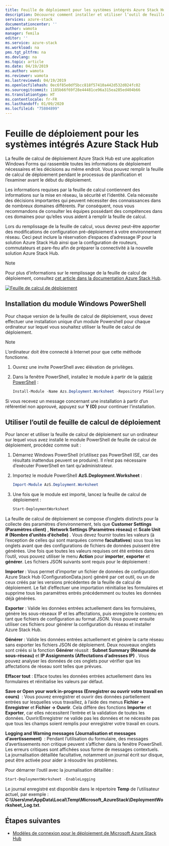 ```yaml
---
title: Feuille de déploiement pour les systèmes intégrés Azure Stack Hub | Microsoft Docs
description: Découvrez comment installer et utiliser l’outil de feuille de calcul de déploiement pour déployer Azure Stack Hub.
services: azure-stack
documentationcenter: ''
author: wamota
manager: femila
editor: ''
ms.service: azure-stack
ms.workload: na
pms.tgt_pltfrm: na
ms.devlang: na
ms.topic: article
ms.date: 04/19/2019
ms.author: wamota
ms.reviewer: wamota
ms.lastreviewed: 04/19/2019
ms.openlocfilehash: 0ec6f85e0df5bcc818f57410a442d532d024fc02
ms.sourcegitcommit: 1185b66f69f28e44481ce96a315ea285ed404b66
ms.translationtype: HT
ms.contentlocale: fr-FR
ms.lasthandoff: 01/09/2020
ms.locfileid: "75804899"
---
```

# <a name="deployment-worksheet-for-azure-stack-hub-integrated-systems"></a>Feuille de déploiement pour les systèmes intégrés Azure Stack Hub

La feuille de calcul de déploiement Azure Stack Hub est une application Windows Forms qui rassemble toutes les informations de déploiement nécessaires et les décisions au même endroit. Vous pouvez remplir la feuille de calcul de déploiement pendant le processus de planification et l’examiner avant le début du déploiement.

Les informations requises par la feuille de calcul contiennent des informations sur la mise en réseau, la sécurité et l’identité. Cela nécessite des décisions importantes qui peuvent nécessiter des connaissances dans de nombreux domaines différents. Par conséquent, nous vous recommandons de consulter les équipes possédant des compétences dans ces domaines pour qu’elles vous aident à remplir la feuille de calcul.

Lors du remplissage de la feuille de calcul, vous devrez peut-être apporter des modifications de configuration pré-déploiement à votre environnement réseau. Ceci peut inclure la réservation d’espaces d’adressage IP pour la solution Azure Stack Hub ainsi que la configuration de routeurs, commutateurs et pare-feu afin de préparer la connectivité à la nouvelle solution Azure Stack Hub.

> [!NOTE]
> Pour plus d’informations sur le remplissage de la feuille de calcul de déploiement, consultez [cet article dans la documentation Azure Stack Hub](azure-stack-datacenter-integration.md).

[![Feuille de calcul de déploiement](media/azure-stack-deployment-worksheet/depworksheet.png "Feuille de calcul de déploiement")](media/azure-stack-deployment-worksheet/depworksheet.png)

## <a name="installing-the-windows-powershell-module"></a>Installation du module Windows PowerShell

Pour chaque version de la feuille de calcul de déploiement, vous devez effectuer une installation unique d’un module Powershell pour chaque ordinateur sur lequel vous souhaitez utiliser la feuille de calcul de déploiement.

> [!NOTE]  
> L’ordinateur doit être connecté à Internet pour que cette méthode fonctionne.

1. Ouvrez une invite PowerShell avec élévation de privilèges.

2. Dans la fenêtre PowerShell, installez le module à partir de la [galerie PowerShell](https://www.powershellgallery.com/packages/Azs.Deployment.Worksheet/) :

   ```PowerShell
   Install-Module -Name Azs.Deployment.Worksheet -Repository PSGallery
   ```

Si vous recevez un message concernant une installation à partir d’un référentiel non approuvé, appuyez sur **Y (O)** pour continuer l’installation.

## <a name="use-the-deployment-worksheet-tool"></a>Utiliser l’outil de feuille de calcul de déploiement

Pour lancer et utiliser la feuille de calcul de déploiement sur un ordinateur sur lequel vous avez installé le module PowerShell de feuille de calcul de déploiement, procédez comme suit :

1. Démarrez Windows PowerShell (n’utilisez pas PowerShell ISE, car des résultats inattendus peuvent se produire). Il n’est pas nécessaire d’exécuter PowerShell en tant qu’administrateur.

2. Importez le module PowerShell **AzS.Deployment.Worksheet** :

   ```PowerShell
   Import-Module AzS.Deployment.Worksheet
   ```

3. Une fois que le module est importé, lancez la feuille de calcul de déploiement :

   ```PowerShell
   Start-DeploymentWorksheet
   ```

La feuille de calcul de déploiement se compose d’onglets distincts pour la collecte des paramètres d’environnement, tels que **Customer Settings (Paramètres client)** , **Network Settings (Paramètres réseau)** et **Scale Unit # (Nombre d’unités d’échelle)** . Vous devez fournir toutes les valeurs (à l’exception de celles qui sont marquées comme **facultatives**) sous tous les onglets avant que des configurations de fichiers de données puissent être générées. Une fois que toutes les valeurs requises ont été entrées dans l’outil, vous pouvez utiliser le menu **Action** pour **importer**, **exporter** et **générer**. Les fichiers JSON suivants sont requis pour le déploiement :

**Importer** : Vous permet d’importer un fichier de données de configuration Azure Stack Hub (ConfigurationData.json) généré par cet outil, ou un de ceux créés par les versions précédentes de la feuille de calcul de déploiement. Le fait d’effectuer une importation réinitialise les formulaires et supprime tous les paramètres entrés précédemment ou toutes les données déjà générées.

**Exporter** : Valide les données entrées actuellement dans les formulaires, génère les sous-réseaux IP et les affectations, puis enregistre le contenu en tant que fichiers de configuration au format JSON. Vous pouvez ensuite utiliser ces fichiers pour générer la configuration du réseau et installer Azure Stack Hub.

**Générer** : Valide les données entrées actuellement et génère la carte réseau sans exporter les fichiers JSON de déploiement. Deux nouveaux onglets sont créés si la fonction **Générer** réussit : **Subnet Summary (Résumé de sous-réseau)** et **IP Assignments (Affectations d’adresses IP)** . Vous pouvez analyser les données de ces onglets pour vérifier que les affectations de réseau sont telles que prévues.

**Effacer tout** : Efface toutes les données entrées actuellement dans les formulaires et réinitialise les valeurs par défaut.

**Save or Open your work in-progress (Enregistrer ou ouvrir votre travail en cours)**  : Vous pouvez enregistrer et ouvrir des données partiellement entrées sur lesquelles vous travaillez, à l’aide des menus **Fichier -> Enregistrer** et **Fichier -> Ouvrir**. Cela diffère des fonctions **Importer** et **Exporter**, car elles nécessitent l’entrée et la validation de toutes les données. Ouvrir/Enregistrer ne valide pas les données et ne nécessite pas que tous les champs soient remplis pour enregistrer votre travail en cours.

**Logging and Warning messages (Journalisation et messages d’avertissement)**  : Pendant l’utilisation du formulaire, des messages d’avertissements non critique peuvent s’afficher dans la fenêtre PowerShell. Les erreurs critiques sont affichées sous forme de messages contextuels. La journalisation détaillée facultative, notamment un journal écrit sur disque, peut être activée pour aider à résoudre les problèmes.

Pour démarrer l’outil avec la journalisation détaillée :

   ```PowerShell
   Start-DeploymentWorksheet -EnableLogging
   ```

Le journal enregistré est disponible dans le répertoire **Temp** de l’utilisateur actuel, par exemple : **C:\Users\me\AppData\Local\Temp\Microsoft_AzureStack\DeploymentWorksheet_Log.txt**.

## <a name="next-steps"></a>Étapes suivantes

* [Modèles de connexion pour le déploiement de Microsoft Azure Stack Hub](azure-stack-connection-models.md)
